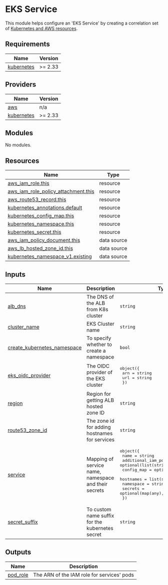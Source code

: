 # EKS Service
This module helps configure an 'EKS Service' by creating a correlation set of  [Kubernetes and AWS resources](#resources).

<!-- BEGIN_TF_DOCS -->
## Requirements

| Name | Version |
|------|---------|
| <a name="requirement_kubernetes"></a> [kubernetes](#requirement\_kubernetes) | >= 2.33 |

## Providers

| Name | Version |
|------|---------|
| <a name="provider_aws"></a> [aws](#provider\_aws) | n/a |
| <a name="provider_kubernetes"></a> [kubernetes](#provider\_kubernetes) | >= 2.33 |

## Modules

No modules.

## Resources

| Name | Type |
|------|------|
| [aws_iam_role.this](https://registry.terraform.io/providers/hashicorp/aws/latest/docs/resources/iam_role) | resource |
| [aws_iam_role_policy_attachment.this](https://registry.terraform.io/providers/hashicorp/aws/latest/docs/resources/iam_role_policy_attachment) | resource |
| [aws_route53_record.this](https://registry.terraform.io/providers/hashicorp/aws/latest/docs/resources/route53_record) | resource |
| [kubernetes_annotations.default](https://registry.terraform.io/providers/hashicorp/kubernetes/latest/docs/resources/annotations) | resource |
| [kubernetes_config_map.this](https://registry.terraform.io/providers/hashicorp/kubernetes/latest/docs/resources/config_map) | resource |
| [kubernetes_namespace.this](https://registry.terraform.io/providers/hashicorp/kubernetes/latest/docs/resources/namespace) | resource |
| [kubernetes_secret.this](https://registry.terraform.io/providers/hashicorp/kubernetes/latest/docs/resources/secret) | resource |
| [aws_iam_policy_document.this](https://registry.terraform.io/providers/hashicorp/aws/latest/docs/data-sources/iam_policy_document) | data source |
| [aws_lb_hosted_zone_id.this](https://registry.terraform.io/providers/hashicorp/aws/latest/docs/data-sources/lb_hosted_zone_id) | data source |
| [kubernetes_namespace_v1.existing](https://registry.terraform.io/providers/hashicorp/kubernetes/latest/docs/data-sources/namespace_v1) | data source |

## Inputs

| Name | Description | Type | Default | Required |
|------|-------------|------|---------|:--------:|
| <a name="input_alb_dns"></a> [alb\_dns](#input\_alb\_dns) | The DNS of the ALB from K8s cluster | `string` | n/a | yes |
| <a name="input_cluster_name"></a> [cluster\_name](#input\_cluster\_name) | EKS Cluster name | `string` | n/a | yes |
| <a name="input_create_kubernetes_namespace"></a> [create\_kubernetes\_namespace](#input\_create\_kubernetes\_namespace) | To specify whether to create a namespace | `bool` | `false` | no |
| <a name="input_eks_oidc_provider"></a> [eks\_oidc\_provider](#input\_eks\_oidc\_provider) | The OIDC provider of the EKS cluster | <pre>object({<br/>    arn = string<br/>    url = string<br/>  })</pre> | n/a | yes |
| <a name="input_region"></a> [region](#input\_region) | Region for getting ALB hosted zone ID | `string` | n/a | yes |
| <a name="input_route53_zone_id"></a> [route53\_zone\_id](#input\_route53\_zone\_id) | The zone id for adding hostnames for services | `string` | n/a | yes |
| <a name="input_service"></a> [service](#input\_service) | Mapping of service name, namespace and their secrets | <pre>object({<br/>    name                       = string<br/>    additional_iam_policy_arns = optional(list(string), [])<br/>    config_map                 = optional(map(any), {})<br/>    hostnames                  = list(string)<br/>    namespace                  = string<br/>    secrets                    = optional(map(any), {})<br/>  })</pre> | n/a | yes |
| <a name="input_secret_suffix"></a> [secret\_suffix](#input\_secret\_suffix) | To custom name suffix for the kubernetes secret | `string` | `"env-var"` | no |

## Outputs

| Name | Description |
|------|-------------|
| <a name="output_pod_role"></a> [pod\_role](#output\_pod\_role) | The ARN of the IAM role for services' pods |
<!-- END_TF_DOCS -->
